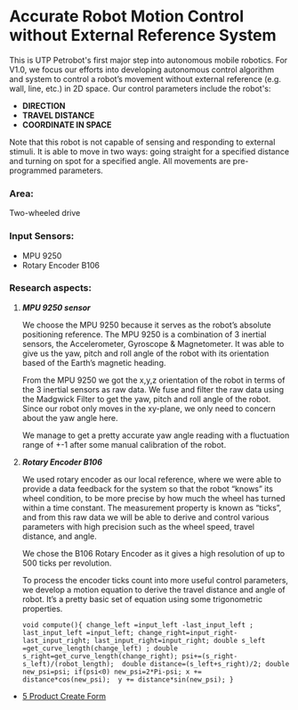 # Accurate Robot Motion Control without External Reference System 

This is UTP Petrobot's first major step into autonomous mobile robotics. For V1.0, we focus our efforts into developing autonomous
control algorithm and system to control a robot’s movement without external reference (e.g. wall, line, etc.) in 2D space. 
Our control parameters include the robot's:
* **DIRECTION**
* **TRAVEL DISTANCE**
* **COORDINATE IN SPACE**

Note that this robot is not capable of sensing and responding to external stimuli. It is able to move in two ways: going straight for a
specified distance and turning on spot for a specified angle. All movements are pre-programmed parameters. 

### Area:
Two-wheeled drive

### Input Sensors:
* MPU 9250
* Rotary Encoder B106

### Research aspects:
1. ***MPU 9250 sensor***
    
    We choose the MPU 9250 because it serves as the robot’s absolute positioning reference. The MPU 9250 is a combination of 3 inertial sensors, the Accelerometer, Gyroscope & Magnetometer. It was able to give us the yaw, pitch and roll angle of the robot with its orientation based of the Earth’s magnetic heading. 
    
    From the MPU 9250 we got the x,y,z orientation of the robot in terms of the 3 inertial sensors as raw data. We fuse and filter the raw data using the Madgwick Filter to get the yaw, pitch and roll angle of the robot. Since our robot only moves in the xy-plane, we only need to concern about the yaw angle here.
    
    We manage to get a pretty accurate yaw angle reading with a fluctuation range of +-1 after some manual calibration of the robot.
    
2. ***Rotary Encoder B106***

    We used rotary encoder as our local reference, where we were able to provide a data feedback for the system so that the robot “knows” its wheel condition, to be more precise by how much the wheel has turned within a time constant. The measurement property is known as “ticks”, and from this raw data we will be able to derive and control various parameters with high precision such as the wheel speed, travel distance, and angle.
    
    We chose the B106 Rotary Encoder as it gives a high resolution of up to 500 ticks per revolution.
    
    To process the encoder ticks count into more useful control parameters, we develop a motion equation to derive the travel distance and angle of robot. It’s a pretty basic set of equation using some trigonometric properties.
    
    `void compute(){
  change_left =input_left -last_input_left ;
  last_input_left =input_left;
  change_right=input_right-last_input_right;
  last_input_right=input_right;
  double s_left =get_curve_length(change_left) ;
  double s_right=get_curve_length(change_right);
  psi+=(s_right-s_left)/(robot_length); 
  double distance=(s_left+s_right)/2;
  double new_psi=psi;
  if(psi<0) new_psi=2*Pi-psi;
    x += distance*cos(new_psi); 
    y += distance*sin(new_psi);
}`
 



* [5 Product Create Form](www.google.com)
